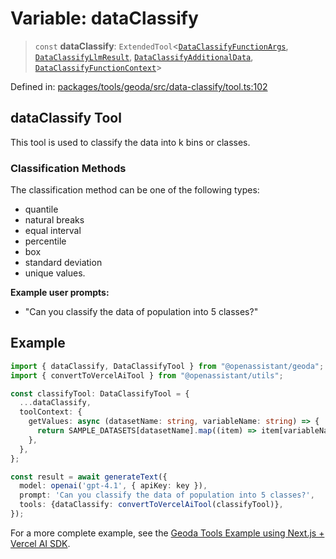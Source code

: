 # Variable: dataClassify

> `const` **dataClassify**: `ExtendedTool`\<[`DataClassifyFunctionArgs`](../type-aliases/DataClassifyFunctionArgs.md), [`DataClassifyLlmResult`](../type-aliases/DataClassifyLlmResult.md), [`DataClassifyAdditionalData`](../type-aliases/DataClassifyAdditionalData.md), [`DataClassifyFunctionContext`](../type-aliases/DataClassifyFunctionContext.md)\>

Defined in: [packages/tools/geoda/src/data-classify/tool.ts:102](https://github.com/geodaopenjs/openassistant/blob/0a6a7e7306d75a25dc968b3117f04cb7bd613bec/packages/tools/geoda/src/data-classify/tool.ts#L102)

## dataClassify Tool

This tool is used to classify the data into k bins or classes.

### Classification Methods

The classification method can be one of the following types:
- quantile
- natural breaks
- equal interval
- percentile
- box
- standard deviation
- unique values.

**Example user prompts:**
- "Can you classify the data of population into 5 classes?"

## Example

```typescript
import { dataClassify, DataClassifyTool } from "@openassistant/geoda";
import { convertToVercelAiTool } from "@openassistant/utils";

const classifyTool: DataClassifyTool = {
  ...dataClassify,
  toolContext: {
    getValues: async (datasetName: string, variableName: string) => {
      return SAMPLE_DATASETS[datasetName].map((item) => item[variableName]);
    },
  },
};

const result = await generateText({
  model: openai('gpt-4.1', { apiKey: key }),
  prompt: 'Can you classify the data of population into 5 classes?',
  tools: {dataClassify: convertToVercelAiTool(classifyTool)},
});

```

For a more complete example, see the [Geoda Tools Example using Next.js + Vercel AI SDK](https://github.com/openassistant/openassistant/tree/main/examples/vercel_geoda_example).
